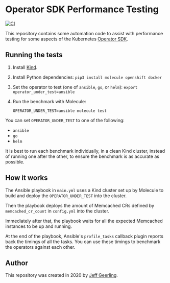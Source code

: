 # Operator SDK Performance Testing

[![CI](https://github.com/geerlingguy/operator-sdk-performance-testing/workflows/CI/badge.svg?branch=master)](https://github.com/geerlingguy/operator-sdk-performance-testing/actions?query=workflow%3ACI)

This repository contains some automation code to assist with performance testing for some aspects of the Kubernetes [Operator SDK](https://github.com/operator-framework/operator-sdk).

## Running the tests

  1. Install [Kind](https://kind.sigs.k8s.io/docs/user/quick-start/).
  1. Install Python dependencies: `pip3 install molecule openshift docker`
  1. Set the operator to test (one of `ansible`, `go`, or `helm`): `export operator_under_test=ansible`
  1. Run the benchmark with Molecule:

     ```
     OPERATOR_UNDER_TEST=ansible molecule test
     ```

You can set `OPERATOR_UNDER_TEST` to one of the following:

  - `ansible`
  - `go`
  - `helm`

It is best to run each benchmark individually, in a clean Kind cluster, instead of running one after the other, to ensure the benchmark is as accurate as possible.

## How it works

The Ansible playbook in `main.yml` uses a Kind cluster set up by Molecule to build and deploy the `OPERATOR_UNDER_TEST` into the cluster.

Then the playbook deploys the amount of Memcached CRs defined by `memcached_cr_count` in `config.yml` into the cluster.

Immediately after that, the playbook waits for all the expected Memcached instances to be up and running.

At the end of the playbook, Ansible's `profile_tasks` callback plugin reports back the timings of all the tasks. You can use these timings to benchmark the operators against each other.

## Author

This repository was created in 2020 by [Jeff Geerling](https://www.jeffgeerling.com).

